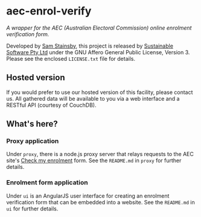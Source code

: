 # aec-enrol-verify

*A wrapper for the AEC (Australian Electoral Commission) online enrolment
verification form.*

Developed by [Sam Stainsby](mailto:sam@stainsby.id.au),
this project is released by
[Sustainable Software Pty Ltd](http://www.sustainablesoftware.com.au/)
under the GNU Affero General Public License, Version 3. Please see the
enclosed `LICENSE.txt` file for details.


## Hosted version

If you would prefer to use our hosted version of this facility, please 
contact us. All gathered data will be available to you via a web interface 
and a RESTful API (courtesy of CouchDB).


## What's here?

### Proxy application

Under `proxy`, there is a node.js proxy server that relays requests to
the AEC site's [Check my enrolment](https://oevf.aec.gov.au/) form. See
the `README.md` in `proxy` for further details.

### Enrolment form application

Under `ui` is an AngularJS user interface for creating an enrolment 
verification form that can be embedded into a website. See the `README.md` 
in `ui` for further details.
